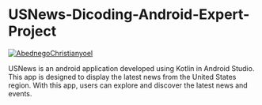 # USNews-Dicoding-Android-Expert-Project
[![AbednegoChristianyoel](https://circleci.com/gh/AbednegoChristianyoel/USNews-Dicoding-Android-Expert-Project.svg?style=svg)](https://circleci.com/gh/AbednegoChristianyoel/USNews-Dicoding-Android-Expert-Project)

USNews is an android application developed using Kotlin in Android Studio. This app is designed to display the latest news from the United States region. With this app, users can explore and discover the latest news and events.
